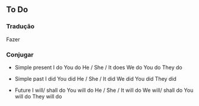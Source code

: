 ## To Do

### Tradução
Fazer

### Conjugar

- Simple present
    I do 
    You do
    He / She / It does
    We do
    You do
    They do

- Simple past
    I did
    You did
    He / She / It did
    We did
    You did
    They did

- Future
    I will/ shall do
    You will do
    He / She / It will do
    We will/ shall do
    You will do
    They will do